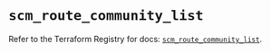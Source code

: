 # `scm_route_community_list`

Refer to the Terraform Registry for docs: [`scm_route_community_list`](https://registry.terraform.io/providers/paloaltonetworks/scm/1.0.2/docs/resources/route_community_list).
